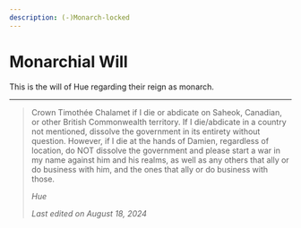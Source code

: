```yaml
---
description: (-)Monarch-locked
---
```


# Monarchial Will

This is the will of Hue regarding their reign as monarch.

***

> Crown Timothée Chalamet if I die or abdicate on Saheok, Canadian, or other British Commonwealth territory. If I die/abdicate in a country not mentioned, dissolve the government in its entirety without question. However, if I die at the hands of Damien, regardless of location, do NOT dissolve the government and please start a war in my name against him and his realms, as well as any others that ally or do business with him, and the ones that ally or do business with those.
>
> _Hue_
>
> _Last edited on August 18, 2024_
